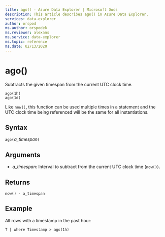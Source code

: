 ```yaml
---
title: ago() - Azure Data Explorer | Microsoft Docs
description: This article describes ago() in Azure Data Explorer.
services: data-explorer
author: orspod
ms.author: orspodek
ms.reviewer: alexans
ms.service: data-explorer
ms.topic: reference
ms.date: 02/13/2020
---
```

# ago()

Subtracts the given timespan from the current UTC clock time.

```apl
ago(1h)
ago(1d)
```

Like `now()`, this function can be used multiple times
in a statement and the UTC clock time being referenced will be the same
for all instantiations.

## Syntax

`ago(`*a_timespan*`)`

## Arguments

* *a_timespan*: Interval to subtract from the current UTC clock time
(`now()`).

## Returns

`now() - a_timespan`

## Example

All rows with a timestamp in the past hour:

```apl
T | where Timestamp > ago(1h)
```